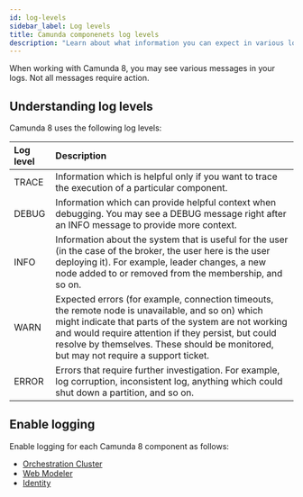 ```yaml
---
id: log-levels
sidebar_label: Log levels
title: Camunda componenets log levels
description: "Learn about what information you can expect in various log levels and how to handle them"
---
```


When working with Camunda 8, you may see various messages in your logs. Not all messages require action.

## Understanding log levels

Camunda 8 uses the following log levels:

| Log level | Description                                                                                                                                                                                                                                                                                                |
| :-------- | :--------------------------------------------------------------------------------------------------------------------------------------------------------------------------------------------------------------------------------------------------------------------------------------------------------- |
| TRACE     | Information which is helpful only if you want to trace the execution of a particular component.                                                                                                                                                                                                            |
| DEBUG     | Information which can provide helpful context when debugging. You may see a DEBUG message right after an INFO message to provide more context.                                                                                                                                                             |
| INFO      | Information about the system that is useful for the user (in the case of the broker, the user here is the user deploying it). For example, leader changes, a new node added to or removed from the membership, and so on.                                                                                  |
| WARN      | Expected errors (for example, connection timeouts, the remote node is unavailable, and so on) which might indicate that parts of the system are not working and would require attention if they persist, but could resolve by themselves. These should be monitored, but may not require a support ticket. |
| ERROR     | Errors that require further investigation. For example, log corruption, inconsistent log, anything which could shut down a partition, and so on.                                                                                                                                                           |

## Enable logging

Enable logging for each Camunda 8 component as follows:

- [Orchestration Cluster](/self-managed/components/orchestration-cluster/core-settings/configuration/logging.md)
- [Web Modeler](/self-managed/components/modeler/web-modeler/configuration/logging.md)
- [Identity](/self-managed/components/management-identity/miscellaneous/configure-logging.md)
